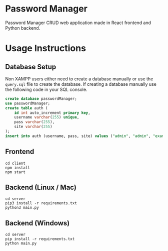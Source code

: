 # Password Manager

Password Manager CRUD web application made in React frontend and Python backend.

# Usage Instructions

## Database Setup

Non XAMPP users either need to create a database manually or use the `query.sql` file to create the database. If creating a database manually use the following code in your SQL console.

```sql
create database passwordManager;
use passwordManager;
create table auth (
    id int auto_increment primary key,
    username varchar(255) unique,
    pass varchar(255),
    site varchar(255)
);
insert into auth (username, pass, site) values ("admin", "admin", "example.com")
```

## Frontend

    cd client
    npm install
    npm start

## Backend (Linux / Mac)

    cd server
    pip3 install -r requirements.txt
    python3 main.py

## Backend (Windows)

    cd server
    pip install -r requirements.txt
    python main.py
